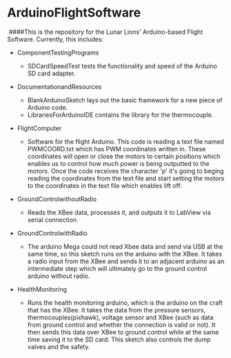﻿# ArduinoFlightSoftware
﻿
####This is the repository for the Lunar Lions' Arduino-based Flight Software. Currently, this includes:

* ComponentTestingPrograms
  * SDCardSpeedTest tests the functionality and speed of the Arduino SD card adapter.

* DocumentationandResources
  * BlankArduinoSketch lays out the basic framework for a new piece of Arduino code.
  * LibrariesForArduinoIDE contains the library for the thermocouple.

* FlightComputer
  * Software for the flight Arduino. This code is reading a text file named PWMCOORD.txt which has PWM coordinates written in.
These coordinates will open or close the motors to certain positions which enables us to control how much power is being outputted to the motors.
Once the code receives the character 'p' it's going to beging reading the coordinates from the text file and start setting the motors to the coordinates in the text file which enables lift off.

* GroundControlwithoutRadio
  *  Reads the XBee data, processes it, and outputs it to LabView via serial connection. 

* GroundControlwithRadio
  * The arduino Mega could not read Xbee data and send via USB at the same time, so this sketch runs on the arduino with the XBee. It takes a radio input from the XBee and sends it to an adjacent arduino as an intermediate step which will ultimately go to the ground control arduino without radio.

* HealthMonitoring
  * Runs the health monitoring arduino, which is the arduino on the craft that has the XBee. It takes the data from the pressure sensors, thermocouples(pixhawk), voltage sensor and XBee (such as data from ground control and whether the connection is valid or not). It then sends this data over XBee to ground control while at the same time saving it to the SD card. This sketch also controls the dump valves and the safety.
